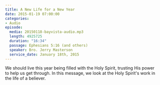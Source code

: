 ```yaml
---
title: A New Life for a New Year
date: 2015-01-19 07:00:00
categories:
- Audio
episode:
  media: 20150118-bayvista-audio.mp3
  length: 4925725
  duration: "16:34"
  passage: Ephesians 5:16 (and others)
  speaker: Bro. Jerry Masterson
  service_date: January 18th, 2015
---
```

We should live this year being filled with the Holy Spirit, trusting His power to help us get through. In this message, we look at the Holy Spirit's work in the life of a believer.